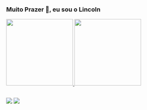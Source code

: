 ### Muito Prazer 👋, eu sou o Lincoln

<div>
  <a href = "https://github.com/Lincoln-Oliveira">
  <img height="180em" src="https://github-readme-stats.vercel.app/api?username=Lincoln-Oliveira&theme=dark"/>
  <img height="180em" src="https://github-readme-stats.vercel.app/api/top-langs/?username=Lincoln-Oliveira&theme=dark"/>
</div>
 
  ##

 <div> 
  <a href = "mailto:lincoln.2000@outlook.com"><img src="https://img.shields.io/badge/-Gmail-%23333?style=for-the-badge&logo=gmail&logoColor=white" target="_blank"></a>
  <a href="https://www.linkedin.com/in/lincoln-gonçalves/" target="_blank"><img src="https://img.shields.io/badge/-LinkedIn-%230077B5?style=for-the-   badge&logo=linkedin&logoColor=white" target="_blank"></a> 
 </div>
